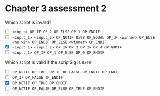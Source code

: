 # Chapter 3 assessment 2

Which script is invalid?

* [ ] `<input> OP_IF OP_2 OP_ELSE OP_1 OP_ENDIF`
* [ ] `<input_1> <input_2> OP_NOTIF 0x98 OP_EQUAL OP_IF <winner> OP_ELSE <no win> OP_ENDIF OP_ELSE <winner> OP_ENDIF`
* [x] `<input_1> <input_2> OP_IF OP_2 OP_IF OP_4 OP_ENDIF`
* [ ] `<input_1> OP_IF OP_1 OP_ELSE OP_0 OP_ENDIF`

Which script is valid if the scriptSig is `0x00`

* [ ] `OP_NOTIF OP_TRUE OP_IF OP_FALSE OP_ENDIF OP_ENDIF`
* [ ] `OP_IF OP_FALSE OP_ENDIF`
* [x] `OP_NOTIF OP_TRUE OP_ENDIF`
* [ ] `OP_NOTIF OP_FALSE OP_ELSE OP_TRUE OP_ENDIF`
